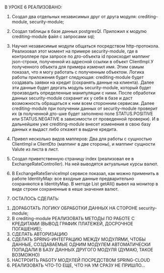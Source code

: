  В УРОКЕ 6 РЕАЛИЗОВАНО:
 
 1. Создал два отдельных независимых друг от друга модуля: crediting-module, security-module;
 2. Создал таблицы в базе данных postgresQl. Приложил к модулю crediting-module файл с запросами sql;
 3. Научил независимые модули общаться посредством http-протокола. Реализовал этот момент на примере security-module, где в контроллере при запросе по дто-объекта id
 происходит маппинг json-строки, полученной из адресной ссылки в объект ClientImpl.У полученного объекта для примера изменил имя. Этим самым показал, что я могу работать с полученным объектом.
 Логика работы приложения будет следующая: crediting-module будет создавать заявки на кредит (сохранять данные на клиента). Далее эти данные будет дергать модуль security-module, который будет производить определенные манипуляции с ними.
 После обработки данных security-module сохранит их у себя в базе и даст возможность обращаться к ним всем сторонним сервисам.
 Далее  crediting-module при получении данных от security-module проверит их (в полученной дто-шке будет заполнено поле STATUS.POSITIVE или STATUS.NEGATIVE в зависимости от проведенной проверки).
 И в дальнейшем уже crediting-module внесет изменения в свою базу данных и выдаст либо откажет в выдаче кредита.
 4. Привел несколько видов мапперов: Два для работы с сущностью ClientImpl и ClientDto (маппинг в две стороны), и маппинг сущности Valute из листа в лист.
 5. Создал приветственную страницу index (реализовал ее в ExchangeRateController). На ней выводятся актуальные курсы валют.
 6. В ExchangeRateServiceImpl сервисе показал, как можно применить в работе IdentityMap: все входные данные предварительно сохраняются в IdentityMap. В методе List<ValuteDto> getAll() вывел на монитор в виде строки сохраненные в кеше значения валют.  
 
 7. ОСТАЛОСЬ СДЕЛАТЬ:
 1) ДОРАБОТАТЬ ЛОГИКУ ОБРАБОТКИ ДАННЫХ НА СТОРОНЕ security-module;
 2) В crediting-module РЕАЛИЗОВАТЬ МЕТОДЫ ПО РАБОТЕ С КРЕДИТАМИ (ВЫВОД ГРАФИК ПЛАТЕЖЕЙ, ДОСРОЧНОЕ ПОГАШЕНИЕ);
 3) СДЕЛАТЬ АВТОРИЗАЦИЮ
 4) CДЕЛАТЬ SPRING-ИНТЕГРАЦИЮ МЕЖДУ МОДУЛЯМИ, ЧТОБЫ ДАННЫЕ, СОЗДАВАЕМЫЕ ОДНИМ МОДУЛЕМ АВТОМАТИЧЕСКИ ПОПАДАЛИ В БАЗУ ДАННЫХ ДРУГОГО МОДУЛЯ (ДУМАЮ, ТАКОЕ ВОЗМОЖНО)
 5) НАСТРОИТЬ РАБОТУ МОДУЛЕЙ ПОСРЕДСТВОМ SPRING-CLOUD
 6) РЕАЛИЗОВАТЬ ЧТО-ТО ЕЩЕ, ЧТО НА УМ СРАЗУ НЕ ПРИШЛО...
 